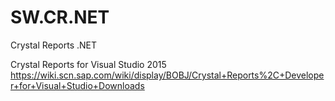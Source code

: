 # SW.CR.NET
Crystal Reports .NET

Crystal Reports for Visual Studio 2015
https://wiki.scn.sap.com/wiki/display/BOBJ/Crystal+Reports%2C+Developer+for+Visual+Studio+Downloads
